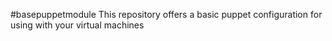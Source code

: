 #basepuppetmodule
This repository offers a basic puppet configuration for using with your virtual machines
